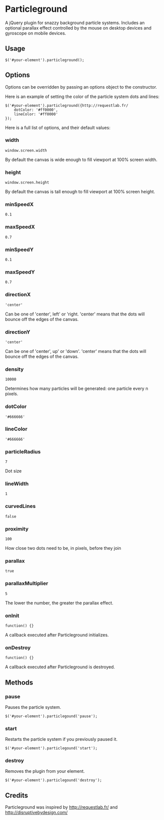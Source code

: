 Particleground
==============

A jQuery plugin for snazzy background particle systems. Includes an optional parallax effect controlled by the mouse on desktop devices and gyroscope on mobile devices.

## Usage

    $('#your-element').particleground();

## Options

Options can be overridden by passing an options object to the constructor.

Here is an example of setting the color of the particle system dots and lines:

    $('#your-element').particleground({http://requestlab.fr/
        dotColor: '#ff0000',
        lineColor: '#ff0000'
    });

Here is a full list of options, and their default values:

### width

    window.screen.width

By default the canvas is wide enough to fill viewport at 100% screen width.

### height

    window.screen.height

By default the canvas is tall enough to fill viewport at 100% screen height.

### minSpeedX

    0.1

### maxSpeedX

    0.7

### minSpeedY

    0.1

### maxSpeedY

    0.7

### directionX

    'center'

Can be one of 'center', left' or 'right. 'center' means that the dots will bounce off the edges of the canvas.

### directionY

    'center'

Can be one of 'center', up' or 'down'. 'center' means that the dots will bounce off the edges of the canvas.

### density

    10000

Determines how many particles will be generated: one particle every n pixels.

### dotColor

    '#666666'

### lineColor

    '#666666'

### particleRadius

    7

Dot size

### lineWidth

    1

### curvedLines

    false

### proximity

    100

How close two dots need to be, in pixels, before they join

### parallax

    true

### parallaxMultiplier

    5

The lower the number, the greater the parallax effect.

### onInit

    function() {}

A callback executed after Particleground initializes.

### onDestroy

    function() {}

A callback executed after Particleground is destroyed.

## Methods

### pause

Pauses the particle system.

    $('#your-element').particlegound('pause');

### start

Restarts the particle system if you previously paused it.

    $('#your-element').particlegound('start');

### destroy

Removes the plugin from your element.

    $('#your-element').particlegound('destroy');

## Credits

Particleground was inspired by http://requestlab.fr/ and http://disruptivebydesign.com/ 
